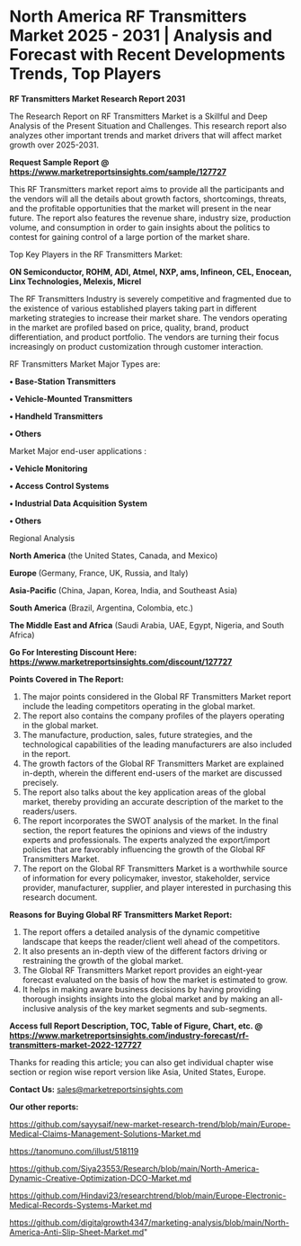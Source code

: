 # North America RF Transmitters Market 2025 - 2031 | Analysis and Forecast with Recent Developments Trends, Top Players

<strong>RF Transmitters Market Research Report 2031</strong>

The Research Report on RF Transmitters Market is a Skillful and Deep Analysis of the Present Situation and Challenges. This research report also analyzes other important trends and market drivers that will affect market growth over 2025-2031.

<strong>Request Sample Report @ <a href=https://www.marketreportsinsights.com/sample/127727>https://www.marketreportsinsights.com/sample/127727</a></strong>

This RF Transmitters market report aims to provide all the participants and the vendors will all the details about growth factors, shortcomings, threats, and the profitable opportunities that the market will present in the near future. The report also features the revenue share, industry size, production volume, and consumption in order to gain insights about the politics to contest for gaining control of a large portion of the market share.

Top Key Players in the RF Transmitters Market:

<strong>ON Semiconductor, ROHM, ADI, Atmel, NXP, ams, Infineon, CEL, Enocean, Linx Technologies, Melexis, Micrel</strong>

The RF Transmitters Industry is severely competitive and fragmented due to the existence of various established players taking part in different marketing strategies to increase their market share. The vendors operating in the market are profiled based on price, quality, brand, product differentiation, and product portfolio. The vendors are turning their focus increasingly on product customization through customer interaction.

RF Transmitters Market Major Types are:

<strong>• Base-Station Transmitters

• Vehicle-Mounted Transmitters

• Handheld Transmitters

• Others</strong>

Market Major end-user applications :

<strong>• Vehicle Monitoring

• Access Control Systems

• Industrial Data Acquisition System

• Others</strong>

Regional Analysis

</u><strong><b>North America</b></strong> (the United States, Canada, and Mexico)

<strong><b>Europe </b></strong>(Germany, France, UK, Russia, and Italy)

<strong><b>Asia-Pacific</b></strong> (China, Japan, Korea, India, and Southeast Asia)

<strong><b>South America</b></strong> (Brazil, Argentina, Colombia, etc.)

<strong><b>The Middle East and Africa</b></strong> (Saudi Arabia, UAE, Egypt, Nigeria, and South Africa)

<strong>Go For Interesting Discount Here: <a href=https://www.marketreportsinsights.com/discount/127727>https://www.marketreportsinsights.com/discount/127727</a></strong>

<strong>Points Covered in The Report:</strong>
<ol>
  <li>The major points considered in the Global RF Transmitters Market report include the leading competitors operating in the global market.</li>
  <li>The report also contains the company profiles of the players operating in the global market.</li>
  <li>The manufacture, production, sales, future strategies, and the technological capabilities of the leading manufacturers are also included in the report.</li>
  <li>The growth factors of the Global RF Transmitters Market are explained in-depth, wherein the different end-users of the market are discussed precisely.</li>
  <li>The report also talks about the key application areas of the global market, thereby providing an accurate description of the market to the readers/users.</li>
  <li>The report incorporates the SWOT analysis of the market. In the final section, the report features the opinions and views of the industry experts and professionals. The experts analyzed the export/import policies that are favorably influencing the growth of the Global RF Transmitters Market.</li>
  <li>The report on the Global RF Transmitters Market is a worthwhile source of information for every policymaker, investor, stakeholder, service provider, manufacturer, supplier, and player interested in purchasing this research document.</li>
</ol>
<strong>Reasons for Buying Global RF Transmitters Market Report:</strong>

<ol>
  <li>The report offers a detailed analysis of the dynamic competitive landscape that keeps the reader/client well ahead of the competitors.</li>
  <li>It also presents an in-depth view of the different factors driving or restraining the growth of the global market.</li>
  <li>The Global RF Transmitters Market report provides an eight-year forecast evaluated on the basis of how the market is estimated to grow.</li>
  <li>It helps in making aware business decisions by having providing thorough insights insights into the global market and by making an all-inclusive analysis of the key market segments and sub-segments.</li>
</ol>
<strong>Access full Report Description, TOC, Table of Figure, Chart, etc. @ <a href=https://www.marketreportsinsights.com/industry-forecast/rf-transmitters-market-2022-127727>https://www.marketreportsinsights.com/industry-forecast/rf-transmitters-market-2022-127727</a></strong>


Thanks for reading this article; you can also get individual chapter wise section or region wise report version like Asia, United States, Europe.

<strong>Contact Us:</strong>
sales@marketreportsinsights.com

<strong>Our other reports:</strong>

<a href=https://github.com/sayysaif/new-market-research-trend/blob/main/Europe-Medical-Claims-Management-Solutions-Market.md>https://github.com/sayysaif/new-market-research-trend/blob/main/Europe-Medical-Claims-Management-Solutions-Market.md</a>

<a href=https://tanomuno.com/illust/518119>https://tanomuno.com/illust/518119</a>

<a href=https://github.com/Siya23553/Research/blob/main/North-America-Dynamic-Creative-Optimization-DCO-Market.md>https://github.com/Siya23553/Research/blob/main/North-America-Dynamic-Creative-Optimization-DCO-Market.md</a>

<a href=https://github.com/Hindavi23/researchtrend/blob/main/Europe-Electronic-Medical-Records-Systems-Market.md>https://github.com/Hindavi23/researchtrend/blob/main/Europe-Electronic-Medical-Records-Systems-Market.md</a>

<a href=https://github.com/digitalgrowth4347/marketing-analysis/blob/main/North-America-Anti-Slip-Sheet-Market.md>https://github.com/digitalgrowth4347/marketing-analysis/blob/main/North-America-Anti-Slip-Sheet-Market.md</a>"
